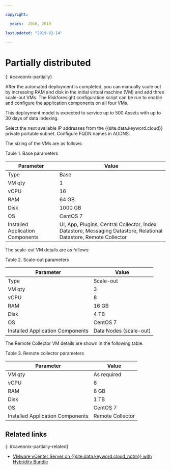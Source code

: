 ```yaml
---

copyright:

  years:  2016, 2019

lastupdated: "2019-02-14"

---
```


# Partially distributed
{: #caveonix-partially}

After the automated deployment is completed, you can manually scale out by increasing RAM and disk in the initial virtual machine (VM) and add three scale-out VMs. The Riskforesight configuration script can be run to enable and configure the application components on all four VMs.

This deployment model is expected to service up to 500 Assets with up to 30 days of data indexing.

Select the next available IP addresses from the {{site.data.keyword.cloud}} private portable subnet. Configure FQDN names in ADDNS.

The sizing of the VMs are as follows:

Table 1. Base parameters

|Parameter	|Value|
|---|---|
|Type	|Base|
|VM qty	|1|
|vCPU	|16|
|RAM	|64 GB|
|Disk	|1000 GB|
|OS	|CentOS 7|
|Installed Application Components	|UI, App, Plugins, Central Collector, Index Datastore, Messaging Datastore, Relational Datastore, Remote Collector|

The scale-out VM details are as follows:

Table 2. Scale-out parameters

| Parameter	| Value |
|---|---|
| Type	| Scale-out |
| VM qty	| 3 |
| vCPU	| 8 |
| RAM	| 16 GB |
| Disk	| 4 TB |
| OS	| CentOS 7 |
| Installed Application Components	| Data Nodes (scale-out) |

The Remote Collector VM details are shown in the following table.

Table 3. Remote collector parameters

|Parameter	|Value|
|---|---|
|VM qty	|As required|
|vCPU	|8|
|RAM	|8 GB|
|Disk	|1 TB|
|OS	|CentOS 7|
|Installed Application Components	|Remote Collector|

## Related links
{: #caveonix-partially-related}

* [VMware vCenter Server on {{site.data.keyword.cloud_notm}} with Hybridity Bundle](/docs/services/vmwaresolutions/archiref/vcs/vcs-hybridity-intro.html)

